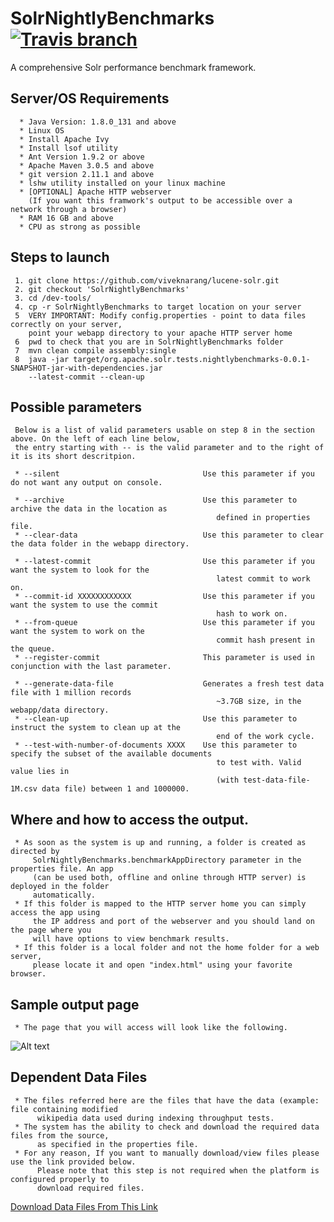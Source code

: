 # SolrNightlyBenchmarks  [![Travis branch](https://img.shields.io/travis/rust-lang/rust/master.svg)]()

A comprehensive Solr performance benchmark framework.

## Server/OS Requirements

      * Java Version: 1.8.0_131 and above
      * Linux OS
      * Install Apache Ivy
      * Install lsof utility
      * Ant Version 1.9.2 or above
      * Apache Maven 3.0.5 and above
      * git version 2.11.1 and above
      * lshw utility installed on your linux machine
      * [OPTIONAL] Apache HTTP webserver 
        (If you want this framwork's output to be accessible over a network through a browser)
      * RAM 16 GB and above
      * CPU as strong as possible

## Steps to launch

     1. git clone https://github.com/viveknarang/lucene-solr.git
     2. git checkout 'SolrNightlyBenchmarks'
     3. cd /dev-tools/
     4. cp -r SolrNightlyBenchmarks to target location on your server
     5  VERY IMPORTANT: Modify config.properties - point to data files correctly on your server, 
        point your webapp directory to your apache HTTP server home
     6  pwd to check that you are in SolrNightlyBenchmarks folder
     7  mvn clean compile assembly:single
     8  java -jar target/org.apache.solr.tests.nightlybenchmarks-0.0.1-SNAPSHOT-jar-with-dependencies.jar 
        --latest-commit --clean-up 

## Possible parameters

     Below is a list of valid parameters usable on step 8 in the section above. On the left of each line below, 
     the entry starting with -- is the valid parameter and to the right of it is its short descritpion.  

     * --silent                                Use this parameter if you do not want any output on console.
     
     * --archive                               Use this parameter to archive the data in the location as 
                                                  defined in properties file.
     * --clear-data                            Use this parameter to clear the data folder in the webapp directory.
     
     * --latest-commit                         Use this parameter if you want the system to look for the 
                                                  latest commit to work on.
     * --commit-id XXXXXXXXXXXX                Use this parameter if you want the system to use the commit 
                                                  hash to work on.
     * --from-queue                            Use this parameter if you want the system to work on the 
                                                  commit hash present in the queue.
     * --register-commit                       This parameter is used in conjunction with the last parameter. 
     
     * --generate-data-file                    Generates a fresh test data file with 1 million records 
                                                  ~3.7GB size, in the webapp/data directory.     
     * --clean-up                              Use this parameter to instruct the system to clean up at the 
                                                  end of the work cycle.
     * --test-with-number-of-documents XXXX    Use this parameter to specify the subset of the available documents 
                                                  to test with. Valid value lies in 
                                                  (with test-data-file-1M.csv data file) between 1 and 1000000.
     
## Where and how to access the output.

     * As soon as the system is up and running, a folder is created as directed by 
         SolrNightlyBenchmarks.benchmarkAppDirectory parameter in the properties file. An app 
         (can be used both, offline and online through HTTP server) is deployed in the folder 
         automatically. 
     * If this folder is mapped to the HTTP server home you can simply access the app using 
         the IP address and port of the webserver and you should land on the page where you 
         will have options to view benchmark results.
     * If this folder is a local folder and not the home folder for a web server, 
         please locate it and open "index.html" using your favorite browser. 

## Sample output page
     * The page that you will access will look like the following. 

![Alt text](http://www.viveknarang.com/gsoc/snb_screenshot5.PNG)

## Dependent Data Files 

     * The files referred here are the files that have the data (example: file containing modified 
          wikipedia data used during indexing throughput tests.
     * The system has the ability to check and download the required data files from the source, 
          as specified in the properties file.
     * For any reason, If you want to manually download/view files please use the link provided below. 
          Please note that this step is not required when the platform is configured properly to 
          download required files.
     
[Download Data Files From This Link](http://212.47.227.9/data/)     
      
